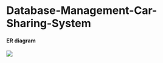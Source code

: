 # Database-Management-Car-Sharing-System

#### ER diagram 

![](https://imgur.com/eCBybwd.png=250x250)

